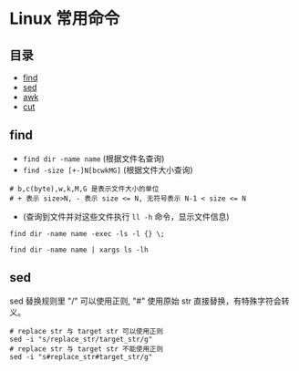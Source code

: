 # Linux 常用命令

## 目录
* [find](#find)
* [sed](#sed)
* [awk](#awk)
* [cut](#cut)

## <h2 id="find">find</h2>

* `find dir -name name` (根据文件名查询)
* `find -size [+-]N[bcwkMG]` (根据文件大小查询)
```
# b,c(byte),w,k,M,G 是表示文件大小的单位
# + 表示 size>N, - 表示 size <= N, 无符号表示 N-1 < size <= N  
```
*  (查询到文件并对这些文件执行 `ll -h` 命令，显示文件信息)

`find dir -name name -exec -ls -l {} \;`

`find dir -name name | xargs ls -lh`


## <h2 id="sed">sed</h2>

sed 替换规则里 "/" 可以使用正则, "#" 使用原始 str 直接替换，有特殊字符会转义。

```
# replace str 与 target str 可以使用正则
sed -i "s/replace_str/target_str/g"
# replace str 与 target str 不能使用正则
sed -i "s#replace_str#target_str/g"
```


